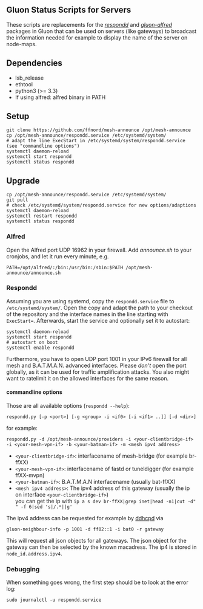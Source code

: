 Gluon Status Scripts for Servers
--------------------------------

These scripts are replacements for the *[respondd]* and *[gluon-alfred]*
packages in Gluon that can be used on servers (like gateways) to broadcast the
information needed for example to display the name of the server on node-maps.

[respondd]: https://github.com/freifunk-gluon/packages/tree/master/net/respondd
[gluon-alfred]: https://github.com/freifunk-gluon/gluon/tree/master/package/gluon-alfred

## Dependencies

 * lsb\_release
 * ethtool
 * python3 (>= 3.3)
 * If using alfred: alfred binary in PATH

## Setup

    git clone https://github.com/ffnord/mesh-announce /opt/mesh-announce
    cp /opt/mesh-announce/respondd.service /etc/systemd/system/
    # adapt the line ExecStart in /etc/systemd/system/respondd.service (see "commandline options")
    systemctl daemon-reload
    systemctl start respondd
    systemctl status respondd

     
## Upgrade

    cp /opt/mesh-announce/respondd.service /etc/systemd/system/
    git pull
    # check /etc/systemd/system/respondd.service for new options/adaptions
    systemctl daemon-reload
    systemctl restart respondd
    systemctl status respondd

### Alfred

Open the Alfred port UDP 16962 in your firewall. Add _announce.sh_ to your
cronjobs, and let it run every minute, e.g.

    PATH=/opt/alfred/:/bin:/usr/bin:/sbin:$PATH /opt/mesh-announce/announce.sh

### Respondd

Assuming you are using systemd, copy the `respondd.service` file to
`/etc/systemd/system/`. Open the copy and adapt the path to your checkout of
the repository and the interface names in the line starting with `ExecStart=`.
Afterwards, start the service and optionally set it to autostart:

    systemctl daemon-reload
    systemctl start respondd
    # autostart on boot
    systemctl enable respondd

Furthermore, you have to open UDP port 1001 in your IPv6 firewall for all mesh
and B.A.T.M.A.N. advanced interfaces. Please *don't* open the port globally, as
it can be used for traffic amplification attacks. You also might want to
ratelimit it on the allowed interfaces for the same reason.

#### commandline options

Those are all available options (`respondd --help`):

    respondd.py [-p <port>] [-g <group> -i <if0> [-i <if1> ..]] [-d <dir>]

for example:

    respondd.py -d /opt/mesh-announce/providers -i <your-clientbridge-if> -i <your-mesh-vpn-if> -b <your-batman-if> -m <mesh ipv4 address>

 * `<your-clientbridge-if>`: interfacename of mesh-bridge (for example br-ffXX)
 * `<your-mesh-vpn-if>`: interfacename of fastd or tuneldigger (for example ffXX-mvpn)
 * `<your-batman-if>`: B.A.T.M.A.N interfacename (usually bat-ffXX)
 * `<mesh ipv4 address>`: The ipv4 address of this gateway (usually the ip on interface `<your-clientbridge-if>`)  
    you can get the ip with `ip a s dev br-ffXX|grep inet|head -n1|cut -d" " -f 6|sed 's|/.*||g'`
    
The ipv4 address can be requested for example by
[ddhcpd](https://github.com/TobleMiner/gluon-sargon/blob/feature-respondd-gateway-update/ddhcpd/files/usr/sbin/ddhcpd-gateway-update#L3)
via

    gluon-neighbour-info -p 1001 -d ff02::1 -i bat0 -r gateway
    
This will request all json objects for all gateways. The json object for the
gateway can then be selected by the known macadress. The ip4 is stored in
`node_id.address.ipv4`.

### Debugging

When something goes wrong, the first step should be to look at the error log:

    sudo journalctl -u respondd.service
